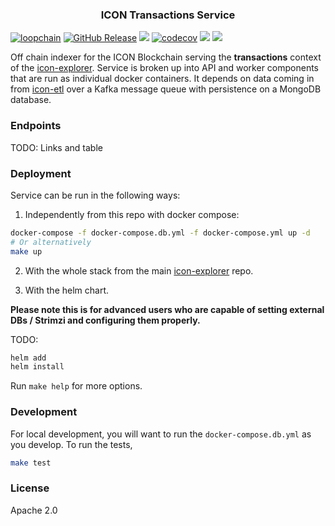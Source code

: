 <p align="center">
  <h3 align="center">ICON Transactions Service</h3>
</p>

[![loopchain](https://img.shields.io/badge/ICON-API-blue?logoColor=white&logo=icon&labelColor=31B8BB)](https://shields.io) [![GitHub Release](https://img.shields.io/github/release/geometry-labs/icon-transactions.svg?style=flat)]() ![](https://github.com/geometry-labs/icon-transactions/workflows/push-main/badge.svg?branch=main) [![codecov](https://codecov.io/gh/geometry-labs/icon-transactions/branch/main/graph/badge.svg)](https://codecov.io/gh/geometry-labs/icon-transactions) ![](https://img.shields.io/docker/pulls/geometrylabs/icon-transactions-api.svg) ![](https://img.shields.io/github/license/geometry-labs/icon-transactions)

Off chain indexer for the ICON Blockchain serving the **transactions** context of the [icon-explorer](https://github.com/geometry-labs/icon-explorer). Service is broken up into API and worker components that are run as individual docker containers. It depends on data coming in from [icon-etl](https://github.com/geometry-labs/icon-etl) over a Kafka message queue with persistence on a MongoDB database. 

### Endpoints 

TODO: Links and table 

### Deployment 

Service can be run in the following ways:

1. Independently from this repo with docker compose:
```bash
docker-compose -f docker-compose.db.yml -f docker-compose.yml up -d
# Or alternatively 
make up 
```   

2. With the whole stack from the main [icon-explorer](https://github.com/geometry-labs/icon-explorer) repo. 

3. With the helm chart.

**Please note this is for advanced users who are capable of setting external DBs / Strimzi and configuring them properly.**

TODO: 

```bash
helm add 
helm install 
```

Run `make help` for more options. 

### Development 

For local development, you will want to run the `docker-compose.db.yml` as you develop. To run the tests, 

```bash
make test 
```

### License 

Apache 2.0
